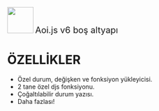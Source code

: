 <img src="https://aoi.js.org/_astro/favicon.1918804b_Z1hGg9o.webp" width="60" height="60"> <span style="font-size:20px">Aoi.js v6 boş altyapı</span>

# ÖZELLİKLER
- Özel durum, değişken ve fonksiyon yükleyicisi.
- 2 tane özel djs fonksiyonu.
- Çoğaltılabilir durum yazısı.
- Daha fazlası!
